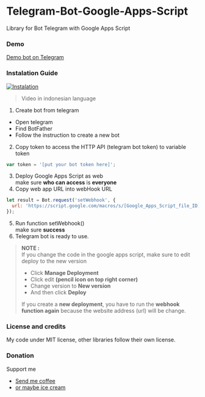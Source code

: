 # Telegram-Bot-Google-Apps-Script
Library for Bot Telegram with Google Apps Script

### Demo
[Demo bot on Telegram](http://t.me/FahroniGantengBot) 

### Instalation Guide
[![Instalation](http://img.youtube.com/vi/BxP9oMzFRhs/0.jpg)](https://youtu.be/BxP9oMzFRhs)
> Video in indonesian language

1. Create bot from telegram
  - Open telegram
  - Find BotFather
  - Follow the instruction to create a new bot
2. Copy token to access the HTTP API (telegram bot token) to variable token
  ```javascript
  var token = '[put your bot token here]';
  ```
3. Deploy Google Apps Script as web  
  make sure **who can access** is **everyone**
4. Copy web app URL into webHook URL
  ```javascript
  let result = Bot.request('setWebhook', {
    url: 'https://script.google.com/macros/s/[Google_Apps_Script_file_ID]/exec'
  });
  ```
5. Run function setWebhook()  
  make sure **success**
6. Telegram bot is ready to use.

> **NOTE :**  
> If you change the code in the google apps script, make sure to edit deploy to the new version  
> - Click **Manage Deployment**
> - Click edit **(pencil icon on top right corner)**
> - Change version to **New version**
> - And then click **Deploy**
>   
> If you create a **new deployment**, you have to run the **webhook function again** because the website address (url) will be change.

### License and credits
My code under MIT license, other libraries follow their own license.

### Donation  
Support me  
- [Send me coffee](https://sociabuzz.com/fahroniganteng/tribe)
- [or maybe ice cream](https://trakteer.id/fahroniganteng/tip) 



